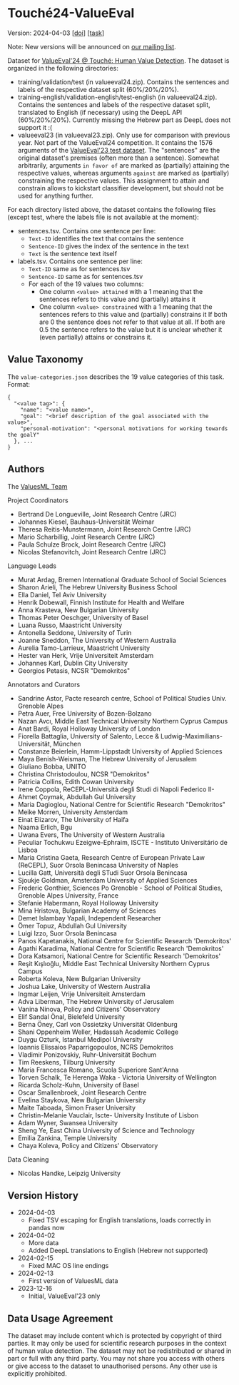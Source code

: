 # Touché24-ValueEval
Version: 2024-04-03
[[doi](https://doi.org/10.5281/zenodo.10396294)]
[[task](https://touche.webis.de/clef24/touche24-web/human-value-detection.html)]

Note: New versions will be announced on [our mailing list](https://groups.google.com/group/valueeval/subscribe).


Dataset for [ValueEval'24 @ Touché: Human Value Detection](https://touche.webis.de/clef24/touche24-web/human-value-detection.html). The dataset is organized in the following directories:
- training/validation/test (in valueeval24.zip). Contains the sentences and labels of the respective dataset split (60%/20%/20%).
- training-english/validation-english/test-english (in valueeval24.zip). Contains the sentences and labels of the respective dataset split, translated to English (if necessary) using the DeepL API (60%/20%/20%). Currently missing the Hebrew part as DeepL does not support it :(
- valueeval23 (in valueeval23.zip). Only use for comparison with previous year. Not part of the ValueEval24 competition. It contains the 1576 arguments of the [ValueEval'23 test dataset](https://webis.de/data.html#touche23-valueeval). The "sentences" are the original dataset's premises (often more than a sentence). Somewhat arbitrarily, arguments `in favor of` are marked as (partially) attaining the respective values, whereas arguments `against` are marked as (partially) constraining the respective values. This assignment to attain and constrain allows to kickstart classifier development, but should not be used for anything further.

For each directory listed above, the dataset contains the following files (except test, where the labels file is not available at the moment):
- sentences.tsv. Contains one sentence per line:
  - `Text-ID` identifies the text that contains the sentence
  - `Sentence-ID` gives the index of the sentence in the text
  - `Text` is the sentence text itself
- labels.tsv. Contains one sentence per line:
  - `Text-ID` same as for sentences.tsv
  - `Sentence-ID` same as for sentences.tsv
  - For each of the 19 values two columns:
    - One column `<value> attained` with a 1 meaning that the sentences refers to this value and (partially) attains it
    - One column `<value> constrained` with a 1 meaning that the sentences refers to this value and (partially) constrains it
    If both are 0 the sentence does not refer to that value at all. If both are 0.5 the sentence refers to the value but it is unclear whether it (even partially) attains or constrains it. 


## Value Taxonomy
The `value-categories.json` describes the 19 value categories of this task. Format:
```
{
  "<value tag>": {
    "name": "<value name>",
    "goal": "<brief description of the goal associated with the value>",
    "personal-motivation": "<personal motivations for working towards the goalY"
  }, ...
}
```


## Authors
The [ValuesML Team](https://knowledge4policy.ec.europa.eu/projects-activities/valuesml-unravelling-expressed-values-media-informed-policy-making_en)

Project Coordinators
- Bertrand De Longueville, Joint Research Centre (JRC)
- Johannes Kiesel, Bauhaus-Universität Weimar
- Theresa Reitis-Munstermann, Joint Research Centre (JRC)
- Mario Scharbillig, Joint Research Centre (JRC)
- Paula Schulze Brock, Joint Research Centre (JRC)
- Nicolas Stefanovitch, Joint Research Centre (JRC)
 
Language Leads
- Murat Ardag, Bremen International Graduate School of Social Sciences
- Sharon Arieli, The Hebrew University Business School
- Ella Daniel, Tel Aviv University
- Henrik Dobewall, Finnish Institute for Health and Welfare
- Anna Krasteva, New Bulgarian University
- Thomas Peter Oeschger, University of Basel
- Luana Russo, Maastricht University
- Antonella Seddone, University of Turin
- Joanne Sneddon, The University of Western Australia
- Aurelia Tamo-Larrieux, Maastricht University
- Hester van Herk, Vrije Universiteit Amsterdam
- Johannes Karl, Dublin City University
- Georgios Petasis, NCSR "Demokritos"

Annotators and Curators
- Sandrine Astor, Pacte research centre, School of Political Studies Univ. Grenoble Alpes 
- Petra Auer, Free University of Bozen-Bolzano
- Nazan Avcı, Middle East Technical University Northern Cyprus Campus
- Anat Bardi, Royal Holloway University of London
- Fiorella Battaglia, University of Salento, Lecce & Ludwig-Maximilians-Universität, München 
- Constanze Beierlein, Hamm-Lippstadt University of Applied Sciences
- Maya Benish-Weisman, The Hebrew University of Jerusalem
- Giuliano Bobba, UNITO
- Christina Christodoulou, NCSR "Demokritos"
- Patricia Collins, Edith Cowan University
- Irene Coppola, ReCEPL-Università degli Studi di Napoli Federico II-
- Ahmet Çoymak, Abdullah Gul University
- Maria Dagioglou, National Centre for Scientific Research "Demokritos"
- Meike Morren, University Amsterdam
- Einat Elizarov, The University of Haifa
- Naama Erlich, Bgu
- Uwana Evers, The University of Western Australia
- Peculiar Tochukwu Ezeigwe-Ephraim, ISCTE - Instituto Universitário de Lisboa
- Maria Cristina Gaeta, Research Centre of European Private Law (ReCEPL), Suor Orsola Benincasa University of Naples
- Lucilla Gatt, Università degli STudi Suor Orsola Benincasa
- Sjoukje Goldman, Amsterdam University of Applied Sciences
- Frederic Gonthier,  Sciences Po Grenoble - School of Political Studies, Grenoble Alpes University, France
- Stefanie Habermann, Royal Holloway University 
- Mina Hristova, Bulgarian Academy of Sciences
- Demet Islambay Yapali, Independent Researcher  
- Ömer Topuz, Abdullah Gul University
- Luigi Izzo, Suor Orsola Benincasa
- Panos Kapetanakis, National Centre for Scientific Research 'Demokritos'
- Agathi Karadima, National Centre for Scientific Research 'Demokritos'
- Dora Katsamori, National Centre for Scientific Research 'Demokritos'
- Reşit Kışlıoğlu, Middle East Technical University Northern Cyprus Campus
- Roberta Koleva, New Bulgarian University
- Joshua Lake, University of Western Australia
- Ingmar Leijen, Vrije Universiteit Amsterdam
- Adva Liberman, The Hebrew University of Jerusalem
- Vanina Ninova, Policy and Citizens' Observatory
- Elif Sandal Önal, Bielefeld University
- Berna Öney, Carl von Ossietzky Universität Oldenburg
- Shani Oppenheim Weller, Hadassah Academic College 
- Duygu Ozturk, Istanbul Medipol University
- Ioannis Elissaios Paparrigopoulos, NCRS Demokritos
- Vladimir Ponizovskiy, Ruhr-Universität Bochum
- Tim Reeskens, Tilburg University
- Maria Francesca Romano, Scuola Superiore Sant'Anna
- Torven Schalk, Te Herenga Waka - Victoria University of Wellington
- Ricarda Scholz-Kuhn, University of Basel
- Oscar Smallenbroek, Joint Research Centre
- Evelina Staykova, New Bulgarian University
- Maite Taboada, Simon Fraser University
- Christin-Melanie Vauclair, Iscte- University Institute of Lisbon
- Adam Wyner, Swansea University
- Sheng Ye, East China University of Science and Technology
- Emilia Zankina, Temple University
- Chaya Koleva, Policy and Citizens' Observatory

Data Cleaning
- Nicolas Handke, Leipzig University


## Version History
- 2024-04-03
  - Fixed TSV escaping for English translations, loads correctly in pandas now
- 2024-04-02
  - More data
  - Added DeepL translations to English (Hebrew not supported)
- 2024-02-15
  - Fixed MAC OS line endings
- 2024-02-13
  - First version of ValuesML data
- 2023-12-16
  - Initial, ValueEval'23 only


## Data Usage Agreement
The dataset may include content which is protected by copyright of third parties. It may only be used for scientific research purposes in the context of human value detection. The dataset may not be redistributed or shared in part or full with any third party. You may not share you access with others or give access to the dataset to unauthorised persons. Any other use is explicitly prohibited. 

